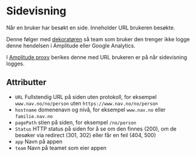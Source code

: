 # Sidevisning

Når en bruker har besøkt en side. Inneholder URL brukeren besøkte.

Denne følger med [dekoratøren](https://github.com/navikt/nav-dekoratoren) så team som bruker den trenger ikke logge denne hendelsen i Amplitude eller Google Analytics.

I [Amplitude proxy](https://github.com/navikt/amplitude-proxy) berikes denne med URL brukeren er på når sidevisning logges.

## Attributter

* `URL` Fullstendig URL på siden uten protokoll, for eksempel `www.nav.no/no/person` uten `https://www.nav.no/no/person`
* `hostname` domenenavn og nivå, for eksempel  `www.nav.no` eller `familie.nav.no`
* `pagePath` stien på siden, for eksempel `/no/person` 
* `Status` HTTP status på siden for å se om den finnes (200), om de besøker via redirect (301, 302) eller får en feil (404, 500)
* `app` Navn på appen
* `team` Navn på teamet som eier appen